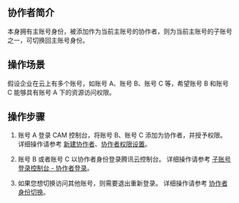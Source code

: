 ## 协作者简介
本身拥有主账号身份，被添加作为当前主账号的协作者，则为当前主账号的子账号之一，可切换回主账号身份。


## 操作场景
假设企业在云上有多个账号，如账号 A、账号 B、账号 C 等，希望账号 B 和账号 C 能够具有账号 A 下的资源访问权限。


## 操作步骤
1. 账号 A 登录 CAM 控制台，将账号 B、账号 C 添加为协作者，并授予权限。
详细操作请参考 [新建协作者](https://cloud.tencent.com/document/product/598/36618)、[协作者权限设置](https://cloud.tencent.com/document/product/598/36619)。

2. 账号 B 或者账号 C 以协作者身份登录腾讯云控制台。
详细操作请参考 [子账号登录控制台 - 协作者登录](https://cloud.tencent.com/document/product/598/48026)。

3. 如果您想切换访问其他账号，则需要退出重新登录。
详细操作请参考 [协作者身份切换](https://cloud.tencent.com/document/product/598/36845)。






